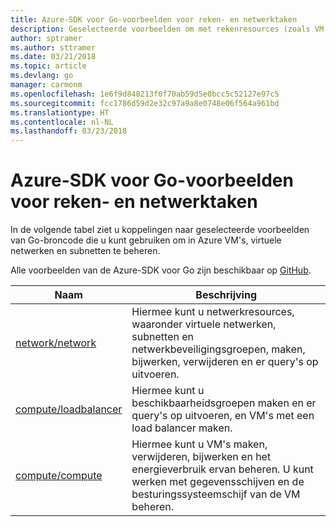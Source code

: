 ```yaml
---
title: Azure-SDK voor Go-voorbeelden voor reken- en netwerktaken
description: Geselecteerde voorbeelden om met rekenresources (zoals VM's) en virtuele netwerken te werken met behulp van de Azure-SDK voor Go.
author: sptramer
ms.author: sttramer
ms.date: 03/21/2018
ms.topic: article
ms.devlang: go
manager: carmonm
ms.openlocfilehash: 1e6f9d848213f0f70ab59d5e0bcc5c52127e97c5
ms.sourcegitcommit: fcc1786d59d2e32c97a9a8e0748e06f564a961bd
ms.translationtype: HT
ms.contentlocale: nl-NL
ms.lasthandoff: 03/23/2018
---
```

# <a name="azure-sdk-for-go-samples-for-compute-and-networking"></a>Azure-SDK voor Go-voorbeelden voor reken- en netwerktaken

In de volgende tabel ziet u koppelingen naar geselecteerde voorbeelden van Go-broncode die u kunt gebruiken om in Azure VM's, virtuele netwerken en subnetten te beheren. 

Alle voorbeelden van de Azure-SDK voor Go zijn beschikbaar op [GitHub](https://github.com/Azure-Samples/azure-sdk-for-go-samples).

| Naam | Beschrijving |
|------|-------------|
| [network/network](https://github.com/Azure-Samples/azure-sdk-for-go-samples/blob/master/network/network.go) | Hiermee kunt u netwerkresources, waaronder virtuele netwerken, subnetten en netwerkbeveiligingsgroepen, maken, bijwerken, verwijderen en er query's op uitvoeren. |
| [compute/loadbalancer](https://github.com/Azure-Samples/azure-sdk-for-go-samples/blob/master/compute/loadbalancer.go) | Hiermee kunt u beschikbaarheidsgroepen maken en er query's op uitvoeren, en VM's met een load balancer maken. |
| [compute/compute](https://github.com/Azure-Samples/azure-sdk-for-go-samples/blob/master/compute/compute.go) | Hiermee kunt u VM's maken, verwijderen, bijwerken en het energieverbruik ervan beheren. U kunt werken met gegevensschijven en de besturingssysteemschijf van de VM beheren. |
